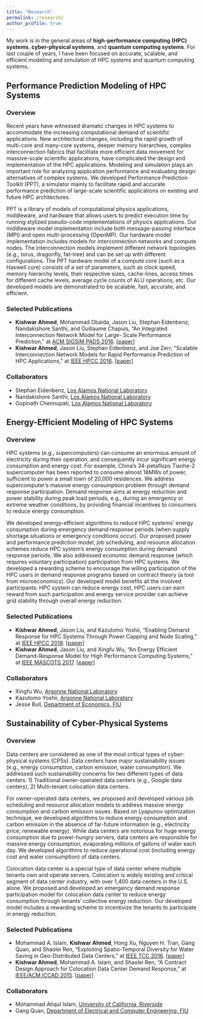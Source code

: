 ```yaml
---
title: "Research"
permalink: /research/
author_profile: true
---
```


My work is in the general areas of **high-performance computing (HPC) systems**, **cyber-physical systems**, and **quantum computing systems**. For last couple of years, I have been focused on accurate, scalable, and efficient modeling and simulation of HPC systems and quantum computing systems.

## Performance Prediction Modeling of HPC Systems

### Overview
Recent years have witnessed dramatic changes in HPC systems to accommodate the increasing computational demand of scientific applications. New architectural changes, including the rapid growth of multi-core and many-core systems, deeper memory hierarchies, complex interconnection fabrics that facilitate more efficient data movement for massive-scale scientific applications, have complicated the design and implementation of the HPC applications. Modeling and simulation plays an important role for analyzing application performance and evaluating design alternatives of complex systems. We developed Performance Prediction Toolkit (PPT), a simulator mainly to facilitate rapid and accurate performance prediction of large-scale scientific applications on existing and future HPC architectures.

PPT is a library of models of computational physics applications, middleware, and hardware that allows users to predict execution time by running stylized pseudo-code implementations of physics applications. Our middleware model implementation include both message-passing interface (MPI) and open multi-processing (OpenMP). Our hardware model implementation includes models for interconnection networks and compute nodes. The interconnection models implement different network topologies (e.g., torus, dragonfly, fat-tree) and can be set up with different configurations. The PPT hardware model of a compute core (such as a Haswell core) consists of a set of parameters, such as clock speed, memory hierarchy levels, their respective sizes, cache-lines, access times for different cache levels, average cycle counts of ALU operations, etc. Our developed models are demonstrated to be scalable, fast,  accurate, and efficient.

### Selected Publications
* **Kishwar Ahmed**, Mohammad Obaida, Jason Liu, Stephan Eidenbenz, Nandakishore Santhi, and Guillaume Chapuis, “An Integrated Interconnection Network Model for Large- Scale Performance Prediction,” at [ACM SIGSIM PADS 2016](https://www.acm-sigsim-pads.org/). [[paper](https://dl.acm.org/citation.cfm?id=2901396)]
* **Kishwar Ahmed**, Jason Liu, Stephan Eidenbenz, and Joe Zerr, “Scalable Interconnection Network Models for Rapid Performance Prediction of HPC Applications,” at [IEEE HPCC 2016](http://www.swinflow.org/confs/2016/hpcc/). [[paper](https://ieeexplore.ieee.org/document/7828492/)]

### Collaborators
* Stephan Eidenbenz, [Los Alamos National Laboratory](https://www.lanl.gov/)
* Nandakishore Santhi, [Los Alamos National Laboratory](https://www.lanl.gov/)
* Gopinath Chennupati, [Los Alamos National Laboratory](https://www.lanl.gov/) 

## Energy-Efficient Modeling of HPC Systems

### Overview
HPC systems (e.g., supercomputers) can consume an enormous amount of electricity during their operation, and consequently incur significant energy consumption and energy cost. For example, China’s 34-petaflops Tianhe-2 supercomputer has been reported to consume almost 18MWs of power, sufficient to power a small town of 20,000 residences. We address supercomputer’s massive energy consumption problem through demand response participation. Demand response aims at energy reduction and power stability during peak load periods, e.g., during an emergency or extreme weather conditions, by providing financial incentives to consumers to reduce energy consumption. 

We developed energy-efficient algorithms to reduce HPC systems’ energy consumption during emergency demand response periods (when supply shortage situations or emergency conditions occur). Our proposed power and performance prediction model, job scheduling, and resource allocation schemes reduce HPC system’s energy consumption during demand response periods. We also addressed economic demand response (which requires voluntary participation) participation from HPC systems. We developed a rewarding scheme to encourage the willing participation of the HPC users in demand response programs based on contract theory (a tool from microeconomics). Our developed model benefits all the involved participants: HPC system can reduce energy cost, HPC users can earn reward from such participation and energy service provider can achieve grid stability through overall energy reduction.

### Selected Publications
* **Kishwar Ahmed**, Jason Liu, and Kazutomo Yoshii, “Enabling Demand Response for HPC Systems Through Power Capping and Node Scaling,” at [IEEE HPCC 2018](https://cse.stfx.ca/~hpcc2018/). [[paper](https://kishwarbd.github.io/files/paper-hpcc18.pdf)]
*  **Kishwar Ahmed**, Jason Liu, and Xingfu Wu, “An Energy Efficient Demand-Response Model for High Performance Computing Systems,” at [IEEE MASCOTS 2017](https://mascots2017.cs.ucalgary.ca/). [[paper](https://ieeexplore.ieee.org/document/8107444/)]

### Collaborators
* Xingfu Wu, [Argonne National Laboratory](https://www.anl.gov/)
* Kazutomo Yoshii, [Argonne National Laboratory](https://www.anl.gov/)
* Jesse Bull, [Department of Economics, FIU](https://economics.fiu.edu/)

## Sustainability of Cyber-Physical Systems
### Overview
Data centers are considered as one of the most critical types of cyber-physical systems (CPSs). Data centers have major sustainability issues (e.g., energy consumption, carbon emission, water consumption). We addressed such sustainability concerns for two different types of data centers: 1) Traditional owner-operated data centers (e.g., Google data centers), 2) Multi-tenant colocation data centers.

For owner-operated data centers, we proposed and developed various job scheduling and resource allocation models to address massive energy consumption and carbon emission issues. Based on Lyapunov optimization technique, we developed algorithms to reduce energy consumption and carbon emission in the absence of far-future information (e.g., electricity price, renewable energy). While data centers are notorious for huge energy consumption due to power-hungry servers, data centers are responsible for massive energy consumption, evaporating millions of gallons of water each day. We developed algorithms to reduce operational cost (including energy cost and water consumption) of data centers.

Colocation data center is a special type of data center where multiple tenants own and operate servers. Colocation is widely existing and critical segment of data center industry, with over 1,400 data centers in the U.S. alone. We proposed and developed an emergency demand response participation model for colocation data center to reduce energy consumption through tenants’ collective energy reduction. Our developed model includes a rewarding scheme to incentivize the tenants to participate in energy reduction.    

### Selected Publications
* Mohammad A. Islam, **Kishwar Ahmed**, Hong Xu, Nguyen H. Tran, Gang Quan, and Shaolei Ren, “Exploiting Spatio-Temporal Diversity for Water Saving in Geo-Distributed Data Centers,” at [IEEE TCC 2016](https://www.computer.org/web/tcc). [[paper](https://ieeexplore.ieee.org/document/7420641/)]
* **Kishwar Ahmed**, Mohammad A. Islam, and Shaolei Ren, “A Contract Design Approach for Colocation Data Center Demand Response,” at [IEEE/ACM ICCAD 2015](https://iccad.com/). [[paper](https://ieeexplore.ieee.org/document/7372629/)]

### Collaborators
* Mohammad Atiqul Islam, [University of California, Riverside](https://www.ucr.edu/)
* Gang Quan, [Department of Electrical and Computer Engineering, FIU](http://www.ece.fiu.edu/)

